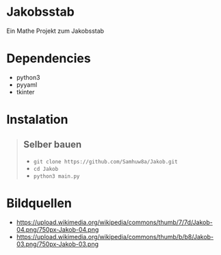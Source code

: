 # Jakobsstab
Ein Mathe Projekt zum Jakobsstab

# Dependencies
- python3
- pyyaml
- tkinter

# Instalation
> Selber bauen
> ---
> - `git clone https://github.com/Samhuw8a/Jakob.git`
> - `cd Jakob`
> - `python3 main.py`

# Bildquellen
- https://upload.wikimedia.org/wikipedia/commons/thumb/7/7d/Jakob-04.png/750px-Jakob-04.png
- https://upload.wikimedia.org/wikipedia/commons/thumb/b/b8/Jakob-03.png/750px-Jakob-03.png

